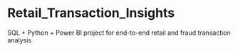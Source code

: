 # Retail_Transaction_Insights
SQL + Python + Power BI project for end-to-end retail and fraud transaction analysis
